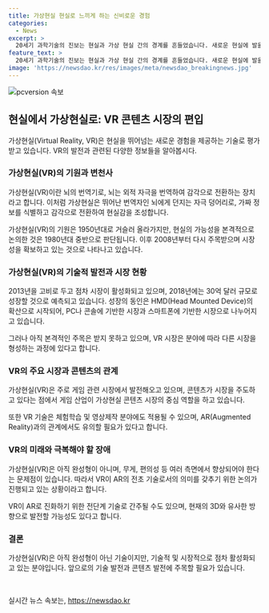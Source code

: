 ```yaml
---
title: 가상현실 현실로 느끼게 하는 신비로운 경험
categories:
  - News
excerpt: >
  20세기 과학기술의 진보는 현실과 가상 현실 간의 경계를 흔들었습니다. 새로운 현실에 발을 디뎌가는 마침표를 찍었죠. 컴퓨터, 편리성, 가능성이 결집되며 기술은 가상현실(VR)에 이르게 됐어요. 가상현실의 기원은 1950년대로 거슬러 올라가지만 상품화는 현실에서 1980년대 중반이었죠. 2008년 다시 무대에 섰으며 2013년을 기점으로 세 번째 도약을 이루었습니다. 시장은 놀랍도록 팽창 중이며 2018년엔 30억달러로 예측됩니다. 현실과 가상현실간의 경계가 흔들리고 있고 시장이 크게 확대 중이지만, 아직 VR은 완성형이 아니며 AR의 전초 기술로 이해해야 합니다.
feature_text: >
  20세기 과학기술의 진보는 현실과 가상 현실 간의 경계를 흔들었습니다. 새로운 현실에 발을 디뎌가는 마침표를 찍었죠. 컴퓨터, 편리성, 가능성이 결집되며 기술은 가상현실(VR)에 이르게 됐어요. 가상현실의 기원은 1950년대로 거슬러 올라가지만 상품화는 현실에서 1980년대 중반이었죠. 2008년 다시 무대에 섰으며 2013년을 기점으로 세 번째 도약을 이루었습니다. 시장은 놀랍도록 팽창 중이며 2018년엔 30억달러로 예측됩니다. 현실과 가상현실간의 경계가 흔들리고 있고 시장이 크게 확대 중이지만, 아직 VR은 완성형이 아니며 AR의 전초 기술로 이해해야 합니다.
image: 'https://newsdao.kr/res/images/meta/newsdao_breakingnews.jpg'
---
```


<p><img src="https://newsdao.kr/res/images/meta/newsdao_breakingnews.jpg" alt="pcversion 속보" /></p>

<h2 data-ke-size="size26">현실에서 가상현실로: VR 콘텐츠 시장의 편입</h2>

<p data-ke-size="size16">가상현실(Virtual Reality, VR)은 현실을 뛰어넘는 새로운 경험을 제공하는 기술로 평가받고 있습니다. VR의 발전과 관련된 다양한 정보들을 알아봅시다.</p>

<h3><b>가상현실(VR)의 기원과 변천사</b></h3>

<p data-ke-size="size16">가상현실(VR)이란 뇌의 번역기로, 뇌는 외적 자극을 번역하여 감각으로 전환하는 장치라고 합니다. 이처럼 가상현실은 뛰어난 번역자인 뇌에게 던지는 자극 덩어리로, 가짜 정보를 식별하고 감각으로 전환하여 현실감을 조성합니다.</p>

<p data-ke-size="size16">가상현실(VR)의 기원은 1950년대로 거슬러 올라가지만, 현실의 가능성을 본격적으로 논의한 것은 1980년대 중반으로 판단됩니다. 이후 2008년부터 다시 주목받으며 시장성을 확보하고 있는 것으로 나타나고 있습니다.</p>

<h3><b>가상현실(VR)의 기술적 발전과 시장 현황</b></h3>

<p data-ke-size="size16">2013년을 고비로 두고 점차 시장이 활성화되고 있으며, 2018년에는 30억 달러 규모로 성장할 것으로 예측되고 있습니다. 성장의 동인은 HMD(Head Mounted Device)의 확산으로 시작되어, PC나 콘솔에 기반한 시장과 스마트폰에 기반한 시장으로 나누어지고 있습니다.</p>

<p data-ke-size="size16">그러나 아직 본격적인 주목은 받지 못하고 있으며, VR 시장은 분야에 따라 다른 시장을 형성하는 과정에 있다고 합니다.</p>

<h3><b>VR의 주요 시장과 콘텐츠의 관계</b></h3>

<p data-ke-size="size16">가상현실(VR)은 주로 게임 관련 시장에서 발전해오고 있으며, 콘텐츠가 시장을 주도하고 있다는 점에서 게임 산업이 가상현실 콘텐츠 시장의 중심 역할을 하고 있습니다.</p>

<p data-ke-size="size16">또한 VR 기술은 체험학습 및 영상제작 분야에도 적용될 수 있으며, AR(Augmented Reality)과의 관계에서도 유의할 필요가 있다고 합니다.</p>

<h3><b>VR의 미래와 극복해야 할 장애</b></h3>

<p data-ke-size="size16">가상현실(VR)은 아직 완성형이 아니며, 무게, 편의성 등 여러 측면에서 향상되어야 한다는 문제점이 있습니다. 따라서 VR이 AR의 전초 기술로서의 의미를 갖추기 위한 논의가 진행되고 있는 상황이라고 합니다.</p>

<p data-ke-size="size16">VR이 AR로 진화하기 위한 전단계 기술로 간주될 수도 있으며, 현재의 3D와 유사한 방향으로 발전할 가능성도 있다고 합니다.</p>

<h3><b>결론</b></h3>

<p data-ke-size="size16">가상현실(VR)은 아직 완성형이 아닌 기술이지만, 기술적 및 시장적으로 점차 활성화되고 있는 분야입니다. 앞으로의 기술 발전과 콘텐츠 발전에 주목할 필요가 있습니다.</p>

<p data-ke-size="size16">&nbsp;</p>
실시간 뉴스 속보는, <a href="https://newsdao.kr" rel="dofollow">https://newsdao.kr</a>


